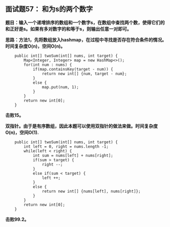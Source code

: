 ## 面试题57： 和为s的两个数字
**题目：输入一个递增排序的数组和一个数字s，在数组中查找两个数，使得它们的和正好是s。如果有多对数字的和等于s，则输出任意一对即可。**

**思路：方法1，先将数组放入hashmap，在过程中寻找是否存在符合条件的情况。时间复杂度O(n)，空间O(n)。**
```
	public int[] twoSum(int[] nums, int target) {
        Map<Integer, Integer> map = new HashMap<>();
		for(int num : nums) {
			if(map.containsKey(target - num)) {
				return new int[] {num, target - num};
			}
			else {
				map.put(num, 1);
			}
		}
		return new int[0];
    }
```
**击败15。**

**双指针。由于是有序数组，因此本题可以使用双指针的做法来做。时间复杂度O(n)，空间O(1).**
```
	public int[] twoSum(int[] nums, int target) {
		int left = 0, right = nums.length -1;
		while(left < right) {
			int sum = nums[left] + nums[right];
			if(sum > target) {
				right --;
			}
			else if(sum < target) {
				left ++;
			}
			else {
				return new int[] {nums[left], nums[right]};
			}
		}
		return new int[0];
    }
```
**击败99.2。**